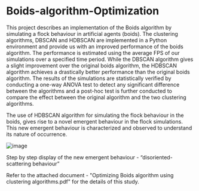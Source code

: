 # Boids-algorithm-Optimization

This project describes an implementation of the Boids algorithm by simulating a flock behaviour in artificial agents (boids). 
The clustering algorithms, DBSCAN and HDBSCAN are implemented in a Python environment and provide us with an improved performance of the boids algorithm. The performance is estimated using the average FPS of our simulations over a specified time period. While the DBSCAN algorithm gives a slight improvement over the original boids algorithm, the HDBSCAN algorithm achieves a drastically better performance than the original boids algorithm. The results of the simulations are statistically verified by conducting a one-way ANOVA test to detect any significant difference between the algorithms and a post-hoc test is further conducted to compare the effect between the original algorithm and the two clustering algorithms. 

The use of HDBSCAN algorithm for simulating the flock behaviour in the boids, gives rise to a novel emergent behaviour in the flock simulations. This new emergent behaviour is characterized and observed to understand its nature of occurrence.


![image](https://user-images.githubusercontent.com/62597096/177004278-95add633-afec-49d5-914e-756f14c21e08.png)

Step by step display of the new emergent behaviour - “disoriented-scattering behaviour”

Refer to the attached document - "Optimizing Boids algorithm using clustering algorithms.pdf" for the details of this study.

